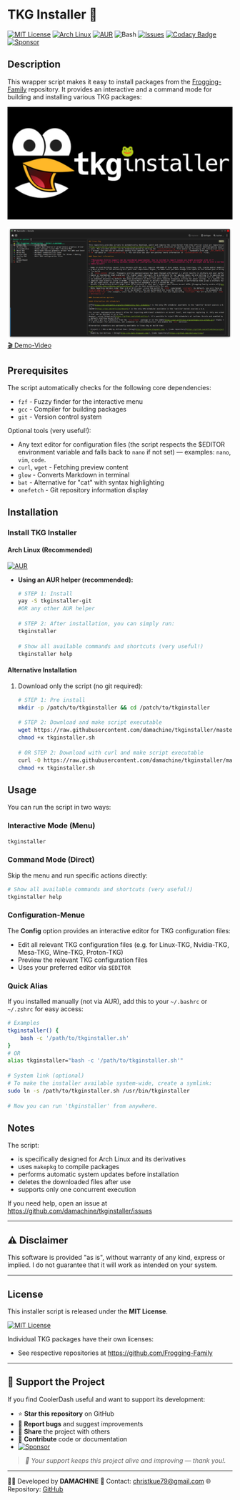 # TKG Installer 🐸

[![MIT License](https://img.shields.io/badge/License-MIT-green.svg)](https://opensource.org/licenses/MIT)
[![Arch Linux](https://img.shields.io/badge/platform-arch--linux-blue?logo=arch-linux&logoColor=white)](https://archlinux.org/)
[![AUR](https://img.shields.io/aur/version/tkginstaller-git?color=1793d1&label=AUR&logo=arch-linux)](https://aur.archlinux.org/packages/tkginstaller-git)
![Bash](https://img.shields.io/badge/language-bash-blue?logo=gnu-bash)
[![Issues](https://img.shields.io/github/issues/damachine/tkginstaller)](https://github.com/damachine/tkginstaller/issues)
[![Codacy Badge](https://app.codacy.com/project/badge/Grade/5736b4b014ca45e1877fc0c75a200c21)](https://app.codacy.com/gh/damachine/tkginstaller/dashboard?utm_source=gh&utm_medium=referral&utm_content=&utm_campaign=Badge_grade)
[![Sponsor](https://img.shields.io/badge/Sponsor-GitHub-blue?logo=github-sponsors)](https://github.com/sponsors/damachine)

## Description

This wrapper script makes it easy to install packages from the [Frogging-Family](https://github.com/Frogging-Family) repository. It provides an interactive and a command mode for building and installing various TKG packages:

![TKG Installer Banner](images/banner.jpg)

![TKG Installer Screenshot](images/tkginstaller.png)
[🎬 Demo-Video](images/tkginstaller.gif)

## Prerequisites

The script automatically checks for the following core dependencies:
- `fzf` - Fuzzy finder for the interactive menu
- `gcc` - Compiler for building packages
- `git` - Version control system

Optional tools (very useful!):
- Any text editor for configuration files (the script respects the $EDITOR environment variable and falls back to `nano` if not set) — examples: `nano`, `vim`, `code`.
- `curl`, `wget` - Fetching preview content
- `glow` - Converts Markdown in terminal
- `bat` - Alternative for "cat" with syntax highlighting
- `onefetch` - Git repository information display

## Installation

### Install TKG Installer

#### Arch Linux (Recommended)

[![AUR](https://img.shields.io/aur/version/tkginstaller-git?color=1793d1&label=AUR&logo=arch-linux)](https://aur.archlinux.org/packages/tkginstaller-git)

- **Using an AUR helper (recommended):**
   ```bash
   # STEP 1: Install
   yay -S tkginstaller-git
   #OR any other AUR helper

   # STEP 2: After installation, you can simply run:
   tkginstaller

   # Show all available commands and shortcuts (very useful!)
   tkginstaller help
   ```

#### Alternative Installation
1. Download only the script (no git required):
   ```bash
   # STEP 1: Pre install
   mkdir -p /patch/to/tkginstaller && cd /patch/to/tkginstaller

   # STEP 2: Download and make script executable
   wget https://raw.githubusercontent.com/damachine/tkginstaller/master/tkginstaller.sh
   chmod +x tkginstaller.sh

   # OR STEP 2: Download with curl and make script executable
   curl -O https://raw.githubusercontent.com/damachine/tkginstaller/master/tkginstaller.sh
   chmod +x tkginstaller.sh
   ```

## Usage

You can run the script in two ways:

### Interactive Mode (Menu)
```bash
tkginstaller
```

### Command Mode (Direct)
Skip the menu and run specific actions directly:
```bash
# Show all available commands and shortcuts (very useful!)
tkginstaller help
```

### Configuration-Menue

The **Config** option provides an interactive editor for TKG configuration files:
- Edit all relevant TKG configuration files (e.g. for Linux-TKG, Nvidia-TKG, Mesa-TKG, Wine-TKG, Proton-TKG)
- Preview the relevant TKG configuration files
- Uses your preferred editor via `$EDITOR`

### Quick Alias

If you installed manually (not via AUR), add this to your `~/.bashrc` or `~/.zshrc` for easy access:
```bash
# Examples
tkginstaller() {
    bash -c '/path/to/tkginstaller.sh'
}
# OR
alias tkginstaller="bash -c '/path/to/tkginstaller.sh'"

# System link (optional)
# To make the installer available system-wide, create a symlink:
sudo ln -s /path/to/tkginstaller.sh /usr/bin/tkginstaller

# Now you can run 'tkginstaller' from anywhere.

```

## Notes

The script:

- is specifically designed for Arch Linux and its derivatives
- uses `makepkg` to compile packages
- performs automatic system updates before installation
- deletes the downloaded files after use
- supports only one concurrent execution

If you need help, open an issue at https://github.com/damachine/tkginstaller/issues

---

## ⚠️ Disclaimer
This software is provided "as is", without warranty of any kind, express or implied.
I do not guarantee that it will work as intended on your system.

---

## License

This installer script is released under the **MIT License**.

[![MIT License](https://img.shields.io/badge/License-MIT-green.svg)](https://opensource.org/licenses/MIT)

Individual TKG packages have their own licenses:
- See respective repositories at https://github.com/Frogging-Family

---

## 💝 Support the Project

If you find CoolerDash useful and want to support its development:

- ⭐ **Star this repository** on GitHub
- 🐛 **Report bugs** and suggest improvements
- 🔄 **Share** the project with others
- 📝 **Contribute** code or documentation
- [![Sponsor](https://img.shields.io/badge/Sponsor-GitHub-blue?logo=github-sponsors)](https://github.com/sponsors/damachine)

> *🙏 Your support keeps this project alive and improving — thank you!.*

---

👨‍💻 Developed by **DAMACHINE** 📧 Contact: christkue79@gmail.com 🌐 Repository: [GitHub](https://github.com/damachine/tkginstaller)
